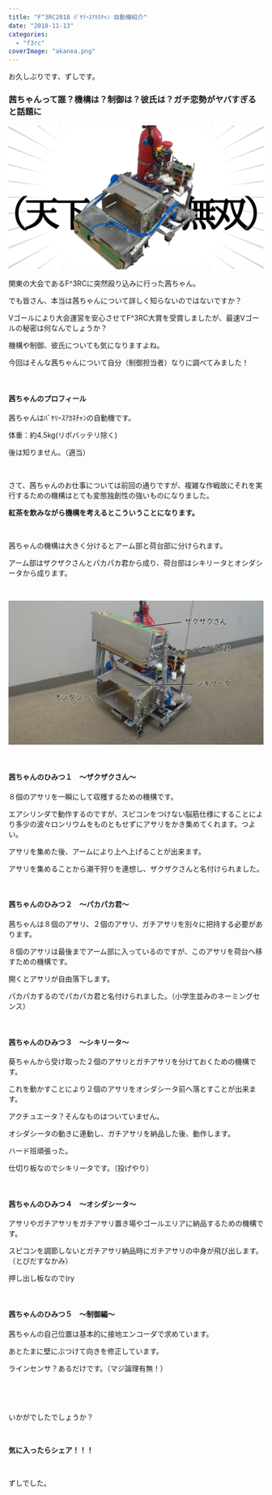 ```yaml
---
title: "F^3RC2018 ﾊﾞﾔﾘｰｽｱｶﾈﾁｬﾝ 自動機紹介"
date: "2018-11-13"
categories: 
  - "f3rc"
coverImage: "akanea.png"
---
```


お久しぶりです、ずしです。

### 茜ちゃんって誰？機構は？制御は？彼氏は？ガチ恋勢がヤバすぎると話題に

[![](images/akanea.png)](http://www.fortefibre.net/blog/wp-content/uploads/2018/11/akanea.png)

関東の大会であるF^3RCに突然殴り込みに行った茜ちゃん。

でも皆さん、本当は茜ちゃんについて詳しく知らないのではないですか？

Vゴールにより大会運営を安心させてF^3RC大賞を受賞しましたが、最速Vゴールの秘密は何なんでしょうか？

機構や制御、彼氏についても気になりますよね。

今回はそんな茜ちゃんについて自分（制御担当者）なりに調べてみました！

 

#### 茜ちゃんのプロフィール

茜ちゃんはﾊﾞﾔﾘｰｽｱｶﾈﾁｬﾝの自動機です。

体重：約4.5kg(リポバッテリ除く)

後は知りません。（適当）

 

さて、茜ちゃんのお仕事については前回の通りですが、複雑な作戦故にそれを実行するための機構はとても変態独創性の強いものになりました。

**紅茶を飲みながら機構を考えるとこういうことになります。**

 

茜ちゃんの機構は大きく分けるとアーム部と荷台部に分けられます。

アーム部はザクザクさんとパカパカ君から成り、荷台部はシキリータとオシダシータから成ります。

 

[![](images/P_20180919_143643alpha.png)](http://www.fortefibre.net/blog/wp-content/uploads/2018/11/P_20180919_143643alpha.png)

 

#### 茜ちゃんのひみつ１　〜ザクザクさん〜

８個のアサリを一瞬にして収穫するための機構です。

エアシリンダで動作するのですが、スピコンをつけない脳筋仕様にすることにより多少の波々ロンリウムをものともせずにアサリをかき集めてくれます。つよい。

アサリを集めた後、アームにより上へ上げることが出来ます。

アサリを集めることから潮干狩りを連想し、ザクザクさんと名付けられました。

 

#### 茜ちゃんのひみつ２　〜パカパカ君〜

茜ちゃんは８個のアサリ、２個のアサリ、ガチアサリを別々に把持する必要があります。

８個のアサリは最後までアーム部に入っているのですが、このアサリを荷台へ移すための機構です。

開くとアサリが自由落下します。

パカパカするのでパカパカ君と名付けられました。（小学生並みのネーミングセンス）

 

#### 茜ちゃんのひみつ３　〜シキリータ〜

葵ちゃんから受け取った２個のアサリとガチアサリを分けておくための機構です。

これを動かすことにより２個のアサリをオシダシータ前へ落とすことが出来ます。

アクチュエータ？そんなものはついていません。

オシダシータの動きに連動し、ガチアサリを納品した後、動作します。

ハード班頑張った。

仕切り板なのでシキリータです。（投げやり）

 

#### 茜ちゃんのひみつ４　〜オシダシータ〜

アサリやガチアサリをガチアサリ置き場やゴールエリアに納品するための機構です。

スピコンを調節しないとガチアサリ納品時にガチアサリの中身が飛び出します。（とびだすなかみ）

押し出し板なので(ry

 

#### 茜ちゃんのひみつ５　〜制御編〜

茜ちゃんの自己位置は基本的に接地エンコーダで求めています。

あとたまに壁にぶつけて向きを修正しています。

ラインセンサ？あるだけです。（マジ論理有無！）

 

 

いかがでしたでしょうか？

 

**気に入ったらシェア！！！**

 

ずしでした。
